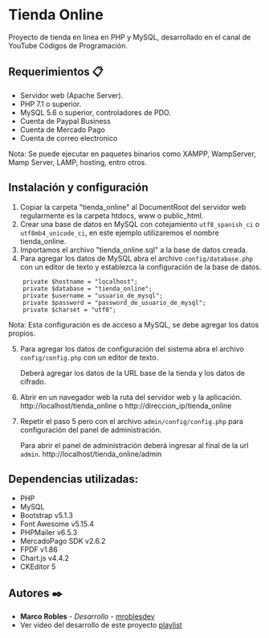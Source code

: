 # Tienda Online

Proyecto de tienda en línea en PHP y MySQL, desarrollado en el canal de YouTube Códigos de Programación.

## Requerimientos 📋

- Servidor web (Apache Server).
- PHP 7.1 o superior.
- MySQL 5.6 o superior, controladores de PDO.
- Cuenta de Paypal Business
- Cuenta de Mercado Pago
- Cuenta de correo electronico

Nota: Se puede ejecutar en paquetes binarios como XAMPP, WampServer, Mamp Server, LAMP, hosting, entro otros.

## Instalación y configuración

1. Copiar la carpeta "tienda_online" al DocumentRoot del servidor web regularmente es la carpeta htdocs, www o public_html.
2. Crear una base de datos en MySQL con cotejamiento `utf8_spanish_ci` o `utf8mb4_unicode_ci`, en este ejemplo utilizaremos el nombre tienda_online.
3. Importamos el archivo "tienda_online.sql" a la base de datos creada.
4. Para agregar los datos de MySQL abra el archivo `config/database.php` con un editor de texto y establezca la configuración de la base de datos.
```
    private $hostname = "localhost";
    private $database = "tienda_online";
    private $username = "usuario_de_mysql";
    private $password = "password_de_usuario_de_mysql";
    private $charset = "utf8";
```
Nota: Esta configuración es de acceso a MySQL, se debe agregar los datos propios.

5. Para agregar los datos de configuración del sistema abra el archivo `config/config.php` con un editor de texto.

	Deberá agregar los datos de la URL base de la tienda y los datos de cifrado.

6. Abrir en un navegador web la ruta del servidor web y la aplicación. http://localhost/tienda_online o http://direccion_ip/tienda_online

7. Repetir el paso 5 pero con el archivo `admin/config/config.php` para configuración del panel de administración.

	Para abrir el panel de administración deberá ingresar al final de la url `admin`. http://localhost/tienda_online/admin

## Dependencias utilizadas:
 - PHP
 - MySQL
 - Bootstrap v5.1.3
 - Font Awesome v5.15.4
 - PHPMailer v6.5.3
 - MercadoPago SDK v2.6.2
 - FPDF v1.86
 - Chart.js v4.4.2
 - CKEditor 5

## Autores ✒️
- **Marco Robles** - *Desarrollo* - [mroblesdev](https://github.com/mroblesdev)
- Ver vídeo del desarrollo de este proyecto [playlist](https://www.youtube.com/playlist?list=PL-Mlm_HYjCo-Odv5-wo3CCJ4nv0fNyl9b)
